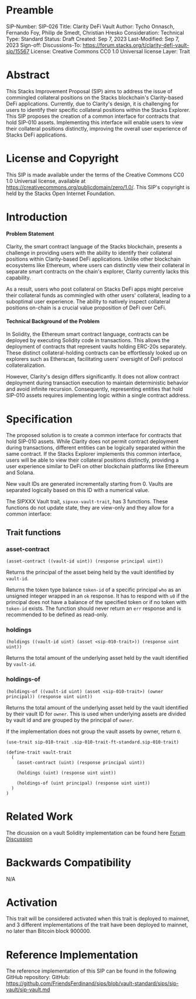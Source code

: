 # Preamble

SIP-Number: SIP-026
Title: Clarity DeFi Vault
Author: Tycho Onnasch, Fernando Foy, Philip de Smedt, Christian Hresko
Consideration: Technical
Type: Standard
Status: Draft
Created: Sep 7, 2023
Last-Modified: Sep 7, 2023
Sign-off:
Discussions-To: https://forum.stacks.org/t/clarity-defi-vault-sip/15567
License: Creative Commons CC0 1.0 Universal license
Layer: Trait

# Abstract

This Stacks Improvement Proposal (SIP) aims to address the issue of commingled collateral positions on the Stacks blockchain's Clarity-based DeFi applications. Currently, due to Clarity's design, it is challenging for users to identify their specific collateral positions within the Stacks Explorer. This SIP proposes the creation of a common interface for contracts that hold SIP-010 assets. Implementing this interface will enable users to view their collateral positions distinctly, improving the overall user experience of Stacks DeFi applications.

# License and Copyright

This SIP is made available under the terms of the Creative Commons CC0 1.0 Universal license, available at https://creativecommons.org/publicdomain/zero/1.0/. This SIP's copyright is held by the Stacks Open Internet Foundation.

# Introduction

#### Problem Statement
Clarity, the smart contract language of the Stacks blockchain, presents a challenge in providing users with the ability to identify their collateral positions within Clarity-based DeFi applications. Unlike other blockchain ecosystems like Ethereum, where users can distinctly view their collateral in separate smart contracts on the chain's explorer, Clarity currently lacks this capability.

As a result, users who post collateral on Stacks DeFi apps might perceive their collateral funds as commingled with other users' collateral, leading to a suboptimal user experience. The ability to natively inspect collateral positions on-chain is a crucial value proposition of DeFi over CeFi.

#### Technical Background of the Problem
In Solidity, the Ethereum smart contract language, contracts can be deployed by executing Solidity code in transactions. This allows the deployment of contracts that represent vaults holding ERC-20s separately. These distinct collateral-holding contracts can be effortlessly looked up on explorers such as Etherscan, facilitating users' oversight of DeFi protocol collateralization.

However, Clarity's design differs significantly. It does not allow contract deployment during transaction execution to maintain deterministic behavior and avoid infinite recursion. Consequently, representing entities that hold SIP-010 assets requires implementing logic within a single contract address.

# Specification
The proposed solution is to create a common interface for contracts that hold SIP-010 assets. While Clarity does not permit contract deployment during transactions, different entities can be logically separated within the same contract. If the Stacks Explorer implements this common interface, users will be able to view their collateral positions distinctly, providing a user experience similar to DeFi on other blockchain platforms like Ethereum and Solana.

New vault IDs are generated incrementally starting from 0. Vaults are separated logically based on this ID with a numerical value.

The SIPXXX Vault trait, `sipxxx-vault-trait`, has 3 functions. These functions
do not update state, they are view-only and they allow for a common interface:
## Trait functions
### asset-contract

`(asset-contract ((vault-id uint)) (response principal uint))`

Returns the principal of the asset being held by the vault identified by `vault-id`.

Returns the token type balance `token-id` of a specific principal `who` as an
unsigned integer wrapped in an `ok` response. It has to respond with `u0` if the
principal does not have a balance of the specified token or if no token with
`token-id` exists. The function should never return an `err` response and is
recommended to be defined as read-only.

### holdings

`(holdings ((vault-id uint) (asset <sip-010-trait>)) (response uint uint))`

Returns the total amount of the underlying asset held by the vault identified by `vault-id`.

### holdings-of

`(holdings-of ((vault-id uint) (asset <sip-010-trait>) (owner principal)) (response uint uint))`

Returns the total amount of the underlying asset held by the vault identified by
their vault ID for `owner`. This is used when underlying assets are divided by vault id
and are grouped by the principal of `owner`.

If the implementation does not group the vault assets by owner, return `0`.


```clarity
(use-trait sip-010-trait .sip-010-trait-ft-standard.sip-010-trait)

(define-trait vault-trait
  (
    (asset-contract (uint) (response principal uint))

    (holdings (uint) (response uint uint))

    (holdings-of (uint principal) (response uint uint))
  )
)
```
# Related Work
The dicussion on a vault Solidity implementation can be found here [Forum Discussion](https://www.usenix.org/conference/atc16/technical-sessions/presentation/ali)

# Backwards Compatibility
N/A

# Activation

This trait will be considered activated when this trait is deployed to mainnet, and 3 different implementations of the trait have been deployed to mainnet, no later than Bitcoin block 900000.
# Reference Implementation
The reference implementation of this SIP can be found in the following GitHub repository:
GitHub: https://github.com/FriendsFerdinand/sips/blob/vault-standard/sips/sip-vault/sip-vault.md
